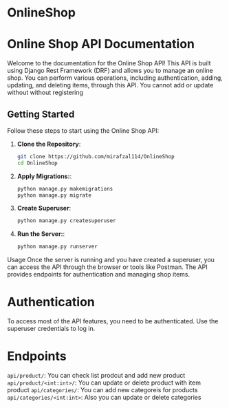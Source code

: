 # OnlineShop
# Online Shop API Documentation

Welcome to the documentation for the Online Shop API! This API is built using Django Rest Framework (DRF) and allows you to manage an online shop. You can perform various operations, including authentication, adding, updating, and deleting items, through this API.
You cannot add  or update without without registering
## Getting Started

Follow these steps to start using the Online Shop API:

1. **Clone the Repository**: 
   ```bash
   git clone https://github.com/mirafzal114/OnlineShop
   cd OnlineShop
2. **Apply Migrations:**:
    ```bash
    python manage.py makemigrations
    python manage.py migrate
3. **Create Superuser**:
   ```bash
   python manage.py createsuperuser
4. **Run the Server:**:
   ```bash
   python manage.py runserver
Usage
Once the server is running and you have created a superuser, you can access the API through the browser or tools like Postman. The API provides endpoints for authentication and managing shop items.

# Authentication
To access most of the API features, you need to be authenticated. Use the superuser credentials to log in.

# Endpoints
`api/product/`: You can check list prodcut and add new product 
`api/product/<int:int>/`: You can update or delete product with item product
`api/categories/`: You can add new categoreis for products
`api/categories/<int:int>`: Also you can update or delete categories
   


